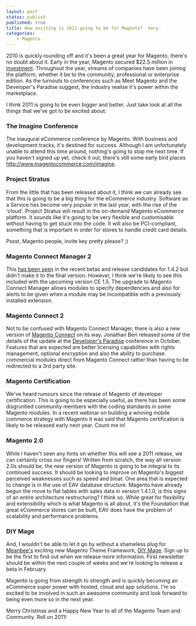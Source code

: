 ```yaml
---
layout: post
status: publish
published: true
title: How exciting is 2011 going to be for Magento?  Very.
categories:
    - Magento
---
```

2010 is quickly rounding off and it's been a great year for Magento, there's no doubt about it.  Early in the year, Magento secured $22.5 million in <a href="http://techcrunch.com/2010/03/15/magento-scores-22-5-million-for-open-source-e-commerce-platform-play/">investment</a>.  Throughout the year, streams of companies have been joining the platform, whether it be to the community, professional or enterprise edition.  As the turnouts to conferences such as Meet Magento and the Developer's Paradise suggest, the industry realise it's power within the marketplace.

I think 2011 is going to be even bigger and better.  Just take look at all the things that we've got to be excited about:

<h3>The Imagine Conference</h3>

The inaugural eCommerce conference by Magento.  With business and development tracks, it's destined for success.  Although I am unfortunately unable to attend this time around, nothing's going to stop me next time.    If you haven't signed up yet, check it out, there's still some early bird places <a href="http://www.magentocommerce.com/imagine">http://www.magentocommerce.com/imagine</a>.

<h3>Project Stratus</h3>

From the little that has been released about it, I think we can already see that this is going to be a big thing for the eCommerce industry.  Software as a Service has become very popular in the last year, with the rise of the 'cloud'.  Project Stratus will result in the on-demand Magento eCommerce platform.  It sounds like it's going to be very flexible and customisable without having to get stuck into the code.   It will also be PCI-compliant, something that is important in order for stores to handle credit card details.

Pssst, Magento people, invite key pretty please? ;)

<h3>Magento Connect Manager 2</h3>

This <a href="http://www.magentocommerce.com/download/release_notes#Release%20Notes%20-%20Magento%201.4.2.0-rc1%20%28November%208,%202010%29">has been seen</a> in the recent betas and release candidates for 1.4.2 but didn't make it to the final version.  However, I think we're likely to see this included with the upcoming version CE 1.5.  The upgrade to Magento Connect Manager allows modules to specify dependencies and also for alerts to be given when a module may be incompatible with a previously installed extension.

<h3>Magento Connect 2</h3>

Not to be confused with Magento Connect Manager, there is also a new version of <a href="http://www.magentocommerce.com/magento-connect">Magento Connect</a> on its way.  Jonathan Beri released some of the details of the update at the <a href="http://classyllama.com/development/magento-development/magento-developers-paradise-summary/">Developer's Paradise</a> conference in October.  Features that are expected are better licensing capabilities with rights management, optional encryption and also the ability to purchase commercial modules direct from Magento Connect rather than having to be redirected to a 3rd party site.

<h3>Magento Certification</h3>

We've heard rumours since the release of Magento of developer certification.  This is going to be especially useful, as there has been some disgruntled community members with the coding standards in some Magento modules.  In a recent webinar on building a winning mobile commerce strategy with Magento it was said that Magento certification is likely to be released early next year.   Count me in!

<h3>Magento 2.0</h3>

While I haven't seen any hints on whether this will see a 2011 release, we can certainly cross our fingers!  Written from scratch, the way all version 2.0s should be, the new version of Magento is going to be integral to its continued success.   It should be looking to improve on Magento's biggest perceived weaknesses such as speed and bloat.   One area that is expected to change is in the use of EAV database structure.  Magento have already begun the move to flat tables with sales data in version 1.4.1.0, is this signs of an entire architecture restructuring? I think so.  While great for flexibility and extensibility which is what Magento is all about, it's the Foundation that great eCommerce stores can be built, EAV does have the problem of scalability and performance problems.


<h3>DIY Mage</h3>

And, I wouldn't be able to let it go by without a shameless plug for <a href="http://www.meanbee.com/">Meanbee's</a> exciting new Magento Theme Framework, <a href="http://diymage.com/">DIY Mage</a>.  Sign up to be the first to find out when we release more information.  First newsletter should be within the next couple of weeks and we're looking to release a beta in February.



Magento is going from strength to strength and is quickly becoming an eCommerce super power with hosted, cloud and app solutions.  I'm so excited to be involved in such an awesome community and look forward to being even more so in the next year.

Merry Christmas and a Happy New Year to all of the Magento Team and Community.  Roll on 2011!
